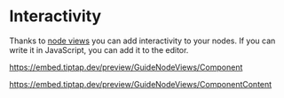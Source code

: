 # Interactivity

Thanks to [node views](/guide/node-views) you can add interactivity to your nodes. If you can write it in JavaScript, you can add it to the editor.

https://embed.tiptap.dev/preview/GuideNodeViews/Component

https://embed.tiptap.dev/preview/GuideNodeViews/ComponentContent
